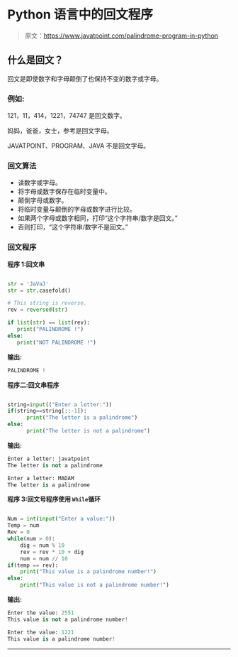 # Python 语言中的回文程序

> 原文：<https://www.javatpoint.com/palindrome-program-in-python>

## 什么是回文？

回文是即使数字和字母颠倒了也保持不变的数字或字母。

### 例如:

121，11，414，1221，74747 是回文数字。

妈妈，爸爸，女士，参考是回文字母。

JAVATPOINT、PROGRAM、JAVA 不是回文字母。

### 回文算法

*   读数字或字母。
*   将字母或数字保存在临时变量中。
*   颠倒字母或数字。
*   将临时变量与颠倒的字母或数字进行比较。
*   如果两个字母或数字相同，打印“这个字符串/数字是回文。”
*   否则打印，“这个字符串/数字不是回文。”

### 回文程序

**程序 1:回文串**

```py

str = 'JaVaJ'
str = str.casefold()

# This string is reverse.
rev = reversed(str)

if list(str) == list(rev):
   print("PALINDROME !")
else:
   print("NOT PALINDROME !")

```

**输出:**

```py
PALINDROME !

```

**程序二:回文串程序**

```py

string=input(("Enter a letter:"))
if(string==string[::-1]):
      print("The letter is a palindrome")
else:
      print("The letter is not a palindrome")

```

**输出:**

```py
Enter a letter: javatpoint
The letter is not a palindrome

Enter a letter: MADAM
The letter is a palindrome

```

**程序 3:回文号程序使用 `While`循环**

```py

Num = int(input("Enter a value:"))
Temp = num
Rev = 0
while(num > 0):
    dig = num % 10
    rev = rev * 10 + dig
    num = num // 10
if(temp == rev):
    print("This value is a palindrome number!")
else:
    print("This value is not a palindrome number!")

```

**输出:**

```py
Enter the value: 2551
This value is not a palindrome number!

Enter the value: 1221
This value is a palindrome number!

```

* * *